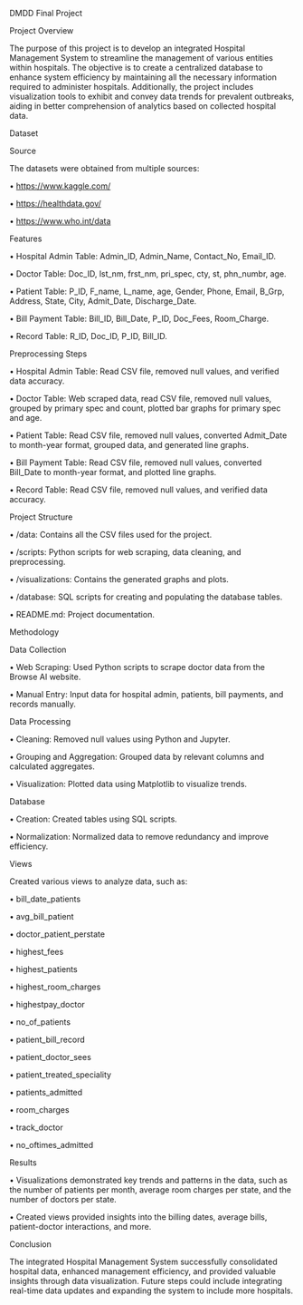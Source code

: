 DMDD Final Project


Project Overview

The purpose of this project is to develop an integrated Hospital Management System to streamline the management of various entities within hospitals. The objective is to create a centralized database to enhance system efficiency by maintaining all the necessary information required to administer hospitals. Additionally, the project includes visualization tools to exhibit and convey data trends for prevalent outbreaks, aiding in better comprehension of analytics based on collected hospital data.

Dataset

Source

The datasets were obtained from multiple sources:

•	https://www.kaggle.com/

•	https://healthdata.gov/

•	https://www.who.int/data


Features

•	Hospital Admin Table: Admin_ID, Admin_Name, Contact_No, Email_ID.

•	Doctor Table: Doc_ID, lst_nm, frst_nm, pri_spec, cty, st, phn_numbr, age.

•	Patient Table: P_ID, F_name, L_name, age, Gender, Phone, Email, B_Grp, Address, State, City, Admit_Date, Discharge_Date.

•	Bill Payment Table: Bill_ID, Bill_Date, P_ID, Doc_Fees, Room_Charge.

•	Record Table: R_ID, Doc_ID, P_ID, Bill_ID.


Preprocessing Steps

•	Hospital Admin Table: Read CSV file, removed null values, and verified data accuracy.

•	Doctor Table: Web scraped data, read CSV file, removed null values, grouped by primary spec and count, plotted bar graphs for primary spec and age.

•	Patient Table: Read CSV file, removed null values, converted Admit_Date to month-year format, grouped data, and generated line graphs.

•	Bill Payment Table: Read CSV file, removed null values, converted Bill_Date to month-year format, and plotted line graphs.

•	Record Table: Read CSV file, removed null values, and verified data accuracy.


Project Structure

•	/data: Contains all the CSV files used for the project.

•	/scripts: Python scripts for web scraping, data cleaning, and preprocessing.

•	/visualizations: Contains the generated graphs and plots.

•	/database: SQL scripts for creating and populating the database tables.

•	README.md: Project documentation.



Methodology

Data Collection

•	Web Scraping: Used Python scripts to scrape doctor data from the Browse AI website.

•	Manual Entry: Input data for hospital admin, patients, bill payments, and records manually.

Data Processing

•	Cleaning: Removed null values using Python and Jupyter.

•	Grouping and Aggregation: Grouped data by relevant columns and calculated aggregates.

•	Visualization: Plotted data using Matplotlib to visualize trends.

Database

•	Creation: Created tables using SQL scripts.

•	Normalization: Normalized data to remove redundancy and improve efficiency.


Views

Created various views to analyze data, such as:

•	bill_date_patients

•	avg_bill_patient

•	doctor_patient_perstate

•	highest_fees

•	highest_patients

•	highest_room_charges

•	highestpay_doctor

•	no_of_patients

•	patient_bill_record

•	patient_doctor_sees

•	patient_treated_speciality

•	patients_admitted

•	room_charges

•	track_doctor

•	no_oftimes_admitted


Results

•	Visualizations demonstrated key trends and patterns in the data, such as the number of patients per month, average room charges per state, and the number of doctors per state.

•	Created views provided insights into the billing dates, average bills, patient-doctor interactions, and more.


Conclusion

The integrated Hospital Management System successfully consolidated hospital data, enhanced management efficiency, and provided valuable insights through data visualization. Future steps could include integrating real-time data updates and expanding the system to include more hospitals.


